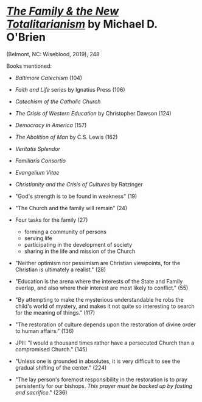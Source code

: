 
# [*The Family & the New Totalitarianism*](https://www.amazon.com/Family-New-Totalitarianism-Michael-OBrien/dp/0991583264/ref=sr_1_1?keywords=The+Family+%26+the+New+Totalitarianism&qid=1578190780&sr=8-1) by Michael D. O'Brien

(Belmont, NC: Wiseblood, 2019), 248


Books mentioned:
- *Baltimore Catechism* (104)
- *Faith and Life* series by Ignatius Press (106)
- *Catechism of the Catholic Church*
- *The Crisis of Western Education* by Christopher Dawson (124)
- *Democracy in America* (157)
- *The Abolition of Man* by C.S. Lewis (162)
- *Veritatis Splendor*
- *Familiaris Consortio*
- *Evangelium Vitae*
- *Christianity and the Crisis of Cultures* by Ratzinger



- "God's strength is to be found in weakness" (19)
- "The Church and the family will remain" (24)
- Four tasks for the family (27)
  - forming a community of persons
  - serving life
  - participating in the development of society
  - sharing in the life and mission of the Church
- "Neither optimism nor pessimism are Christian viewpoints, for the Christian is ultimately a realist." (28)
- "Education is the arena where the interests of the State and Family overlap, and also where their interest are most likely to conflict." (55)
- "By attempting to make the mysterious understandable he robs the child's world of mystery, and makes it not quite so interesting to search for the meaning of things." (117)
- "The restoration of culture depends upon the restoration of divine order to human affairs." (136)
- JPII: "I would a thousand times rather have a persecuted Church than a compromised Church." (145)
- "Unless one is grounded in absolutes, it is very difficult to see the gradual shifting of the center." (224)
- "The lay person's foremost responsibility in the restoration is to pray persistently for our bishops. *This prayer must be backed up by fasting and sacrifice*." (236)